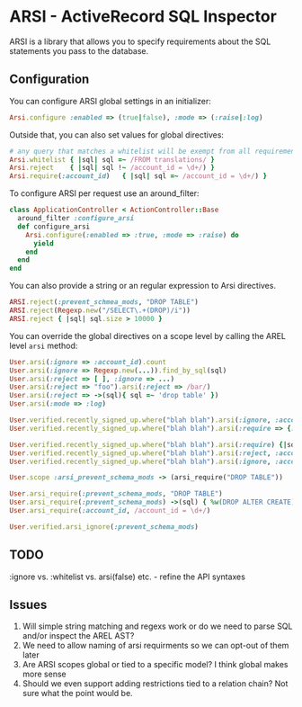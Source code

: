 # ARSI - ActiveRecord SQL Inspector

ARSI is a library that allows you to specify requirements about the SQL statements you pass to the database.

## Configuration

You can configure ARSI global settings in an initializer:

```ruby
Arsi.configure :enabled => (true|false), :mode => (:raise|:log)
```

Outside that, you can also set values for global directives:

```ruby
# any query that matches a whitelist will be exempt from all requirements
Arsi.whitelist { |sql| sql =~ /FROM translations/ }
Arsi.reject    { |sql| sql !~ /account_id = \d+/) }
Arsi.require(:account_id)   { |sql| sql =~ /account_id = \d+/) }
```

To configure ARSI per request use an around_filter:

```ruby
class ApplicationController < ActionController::Base
  around_filter :configure_arsi
  def configure_arsi
    Arsi.configure(:enabled => :true, :mode => :raise) do
      yield
    end
  end
end
```

You can also provide a string or an regular expression to Arsi directives.

```ruby
ARSI.reject(:prevent_schmea_mods, "DROP TABLE")
ARSI.reject(Regexp.new("/SELECT\.+(DROP)/i"))
ARSI.reject { |sql| sql.size > 10000 }
```

You can override the global directives on a scope level by calling the AREL level `arsi` method:

```ruby
User.arsi(:ignore => :account_id).count
User.arsi(:ignore => Regexp.new(...)).find_by_sql(sql)
User.arsi(:reject => [ ], :ignore => ...)
User.arsi(:reject => "foo").arsi(:reject => /bar/)
User.arsi(:reject => ->(sql){ sql =~ 'drop table' })
User.arsi(:mode => :log)

User.verified.recently_signed_up.where("blah blah").arsi(:ignore, :account_id)
User.verified.recently_signed_up.where("blah blah").arsi(:require => {:named_require => "account_id"})

User.verified.recently_signed_up.where("blah blah").arsi(:require) {|sql| sql =~ /.../}
User.verified.recently_signed_up.where("blah blah").arsi(:reject, :account_id)
User.verified.recently_signed_up.where("blah blah").arsi(:ignore, :account_id)

```


```ruby
User.scope :arsi_prevent_schema_mods -> (arsi_require("DROP TABLE"))

User.arsi_require(:prevent_schema_mods, "DROP TABLE")
User.arsi_require(:prevent_schema_mods) ->(sql) { %w(DROP ALTER CREATE).detect {|cmd| sql.include?(cmd)}.any?}
User.arsi_require(:account_id, /account_id = \d+/)

User.verified.arsi_ignore(:prevent_schema_mods)

```

## TODO

:ignore vs. :whitelist vs. arsi(false) etc. - refine the API syntaxes

## Issues

1. Will simple string matching and regexs work or do we need to parse SQL and/or inspect the AREL AST?
2. We need to allow naming of arsi requirments so we can opt-out of them later
3. Are ARSI scopes global or tied to a specific model? I think global makes more sense
4. Should we even support adding restrictions tied to a relation chain? Not sure what the point would be.


